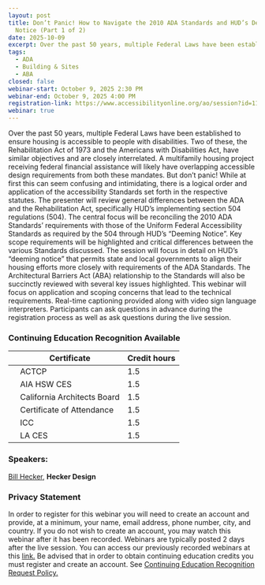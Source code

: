 ```yaml
---
layout: post
title: Don’t Panic! How to Navigate the 2010 ADA Standards and HUD’s Deeming
  Notice (Part 1 of 2)
date: 2025-10-09
excerpt: Over the past 50 years, multiple Federal Laws have been established to ensure housing is accessible to people with disabilities. Two of these, the Rehabilitation Act of 1973 and the Americans with Disabilities Act, have similar objectives and are closely interrelated. A multifamily housing project receiving federal financial assistance will likely have overlapping accessible design requirements from both these mandates. But don’t panic! While at first this can seem confusing and intimidating, there is a logical order and application of the accessibility Standards set forth in the respective statutes. The presenter will review general differences between the ADA and the Rehabilitation Act, specifically HUD’s implementing section 504 regulations (504). The central focus will be reconciling the 2010 ADA Standards’ requirements with those of the Uniform Federal Accessibility Standards as required by the 504 through HUD’s “Deeming Notice”. Key scope requirements will be highlighted and critical differences between the various Standards discussed. The session will focus in detail on HUD’s “deeming notice” that permits state and local governments to align their housing efforts more closely with requirements of the ADA Standards. The Architectural Barriers Act (ABA) relationship to the Standards will also be succinctly reviewed with several key issues highlighted. This webinar will focus on application and scoping concerns that lead to the technical requirements. Real-time captioning provided along with video sign language interpreters. Participants can ask questions in advance during the registration process as well as ask questions during the live session.
tags:
  - ADA
  - Building & Sites
  - ABA
closed: false
webinar-start: October 9, 2025 2:30 PM
webinar-end: October 9, 2025 4:00 PM
registration-link: https://www.accessibilityonline.org/ao/session?id=111185
webinar: true
---
```

Over the past 50 years, multiple Federal Laws have been established to ensure housing is accessible to people with disabilities. Two of these, the Rehabilitation Act of 1973 and the Americans with Disabilities Act, have similar objectives and are closely interrelated. A multifamily housing project receiving federal financial assistance will likely have overlapping accessible design requirements from both these mandates. But don’t panic! While at first this can seem confusing and intimidating, there is a logical order and application of the accessibility Standards set forth in the respective statutes. The presenter will review general differences between the ADA and the Rehabilitation Act, specifically HUD’s implementing section 504 regulations (504). The central focus will be reconciling the 2010 ADA Standards’ requirements with those of the Uniform Federal Accessibility Standards as required by the 504 through HUD’s “Deeming Notice”. Key scope requirements will be highlighted and critical differences between the various Standards discussed. The session will focus in detail on HUD’s “deeming notice” that permits state and local governments to align their housing efforts more closely with requirements of the ADA Standards. The Architectural Barriers Act (ABA) relationship to the Standards will also be succinctly reviewed with several key issues highlighted. This webinar will focus on application and scoping concerns that lead to the technical requirements. Real-time captioning provided along with video sign language interpreters. Participants can ask questions in advance during the registration process as well as ask questions during the live session.

### Continuing Education Recognition Available

|     | **Certificate**             | **Credit hours** |
| --- | --------------------------- | ---------------- |
|     | ACTCP                       | 1.5              |
|     | AIA HSW CES                 | 1.5              |
|     | California Architects Board | 1.5              |
|     | Certificate of Attendance   | 1.5              |
|     | ICC                         | 1.5              |
|     | LA CES                      | 1.5              |

### Speakers:

[Bill Hecker](https://www.accessibilityonline.org/speakers/speaker.aspx?id=11150&ret=Don%E2%80%99t%20Panic!%20How%20to%20Navigate%20the%202010%20ADA%20Standards%20and%20HUD%E2%80%99s%20Deeming%20Notice%20(Part%201%20of%202)), **Hecker Design**

### Privacy Statement

In order to register for this webinar you will need to create an account and provide, at a minimum, your name, email address, phone number, city, and country. If you do not wish to create an account, you may watch this webinar after it has been recorded. Webinars are typically posted 2 days after the live session. You can access our previously recorded webinars at this [link.](https://www.accessibilityonline.org/archives/) Be advised that in order to obtain continuing education credits you must register and create an account. See [Continuing Education Recognition Request Policy.](https://www.accessibilityonline.org/continuing-education/CEUDetails.aspx)
